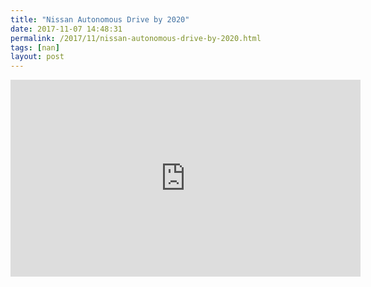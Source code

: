```yaml
---
title: "Nissan Autonomous Drive by 2020"
date: 2017-11-07 14:48:31
permalink: /2017/11/nissan-autonomous-drive-by-2020.html
tags: [nan]
layout: post
---
```


<iframe width="560" height="315" src="https://www.youtube.com/embed/WMFyz4DCxGQ" frameborder="0" allowfullscreen></iframe>
